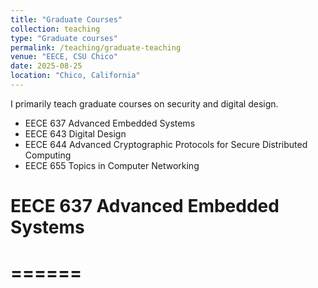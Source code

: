 ```yaml
---
title: "Graduate Courses"
collection: teaching
type: "Graduate courses"
permalink: /teaching/graduate-teaching
venue: "EECE, CSU Chico"
date: 2025-08-25
location: "Chico, California"
---
```


I primarily teach graduate courses on security and digital design.
* EECE 637 Advanced Embedded Systems
* EECE 643 Digital Design
* EECE 644 Advanced Cryptographic Protocols for Secure Distributed Computing
* EECE 655 Topics in Computer Networking

# EECE 637 Advanced Embedded Systems
# ======

